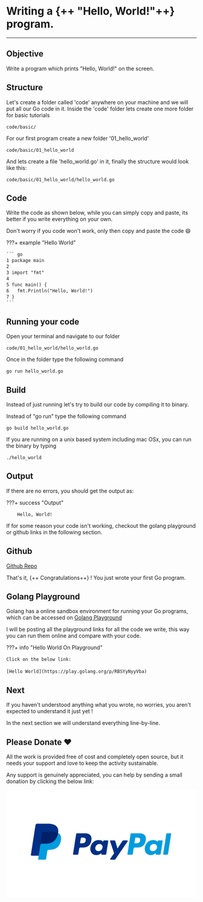 # Writing a {++ "Hello, World!"++} program.

<hr>

## Objective

Write a program which prints "Hello, World!" on the screen.

## Structure

Let's create a folder called 'code' anywhere on your machine and we will put all our Go code in it.
Inside the 'code' folder lets create one more folder for basic tutorials

    code/basic/

For our first program create a new folder '01_hello_world'

    code/basic/01_hello_world

And lets create a file 'hello_world.go' in it, finally the structure would look like this:

    code/basic/01_hello_world/hello_world.go

## Code

Write the code as shown below, while you can simply copy and paste, its better if you write everything on your own.

Don't worry if you code won't work, only then copy and paste the code :smile:

???+ example "Hello World"

    ``` go
    1 package main
    2
    3 import "fmt"
    4
    5 func main() {
    6   fmt.Println("Hello, World!")
    7 }
    ```

## Running your code

Open your terminal and navigate to our folder

    code/01_hello_world/hello_world.go

Once in the folder type the following command

    go run hello_world.go

## Build

Instead of just running let's try to build our code by compiling it to binary.

Instead of "go run" type the following command

    go build hello_world.go

If you are running on a unix based system including mac OSx, you can run the binary by typing

    ./hello_world

## Output

If there are no errors, you should get the output as:

???+ success "Output"

        Hello, World!

If for some reason your code isn't working, checkout the golang playground or github links in the following section.

## Github

[Github Repo](https://github.com/octallium/golang-handbook/tree/master/code)

That's it, {++ Congratulations++} ! You just wrote your first Go program.

## Golang Playground

Golang has a online sandbox environment for running your Go programs, which can be accessed on [Golang Playground](https://play.golang.org/)

I will be posting all the playground links for all the code we write, this way you can run them online and compare with your code.

???+ info "Hello World On Playground"

    Click on the below link:

    [Hello World](https://play.golang.org/p/RBSYyNyyVba)

## Next

If you haven't understood anything what you wrote, no worries, you aren't expected to understand it just yet !

In the next section we will understand everything line-by-line.

## Please Donate ❤️

All the work is provided free of cost and completely open source, but it needs your support and love to keep the activity sustainable.

Any support is genuinely appreciated, you can help by sending a small donation by clicking the below link:

[![PayPal](../images/paypal-logo.png)](https://www.paypal.me/octallium)
